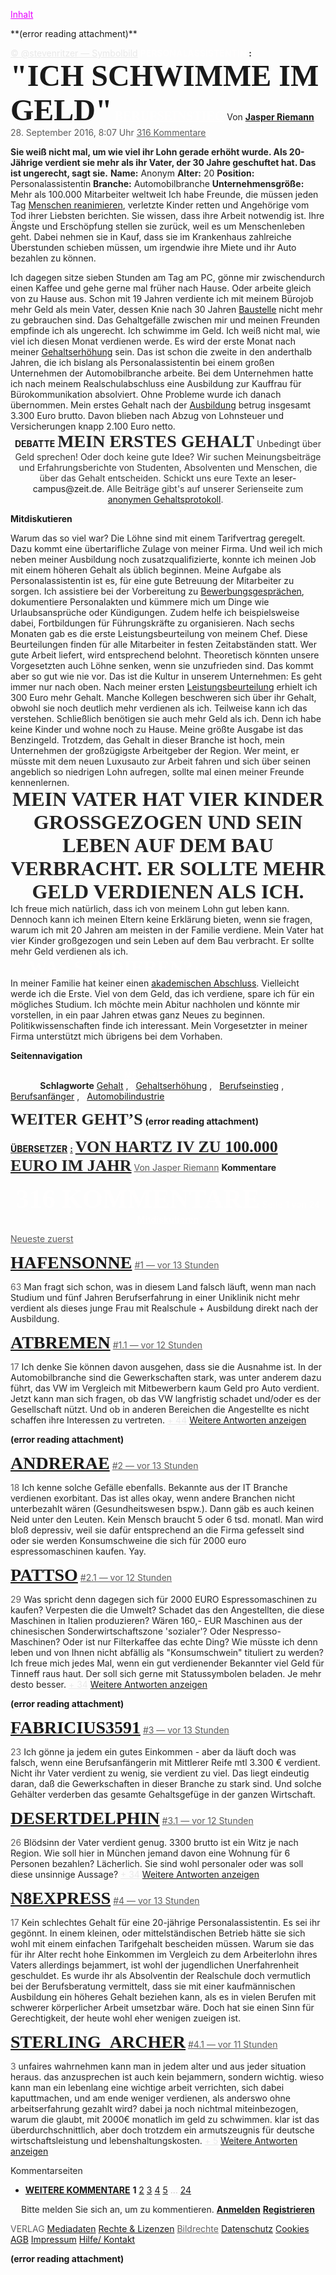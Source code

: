 <a href="http://www.zeit.de/campus/2016-08/personalassistentin-geld-tarifvertrag-gehalt-automobilbranche#main" rel="noopener" class="external-link" target="_blank" style="color:#e701ff;">Inhalt</a>











<p style="text-align:center;margin:0">
</p>
 **(error reading attachment)**


<a href="https://www.eyeem.com/p/89841825" rel="noopener" class="external-link" target="_blank" style="color:#e9e9e9ff;">© @stevenritzer — Symbolbild</a>
<span style="color:#fffefeff;"><b>PERSONALASSISTENTIN</b></span>
<span style="color:#242424ff;"><b>:</b></span> 
<span style="font-family:Impact;font-size:36pt;color:#23bfeff;"><b>"ICH SCHWIMME IM GELD"</b></span>
<a href="http://www.zeit.de/thema/berufseinstieg" rel="noopener" class="external-link" target="_blank" style="font-family:Impact;font-size:15pt;color:#fffefeff;"><b>BERUFSEINSTIEG</b></a>
<span style="color:#242424ff;">Von</span> <a href="http://www.zeit.de/autoren/R/Jasper_Riemann/index" rel="noopener" class="external-link" target="_blank" style="color:#dca0dff;"><b>Jasper Riemann</b></a>
<span style="color:#5c5c5cff;">28. September 2016, 8:07 Uhr</span>
<a href="http://www.zeit.de/campus/2016-08/personalassistentin-geld-tarifvertrag-gehalt-automobilbranche#comments" rel="noopener" class="external-link" target="_blank" style="color:#5c5c5cff;">316 Kommentare</a>

<span style="color:#242424ff;"><b>Sie weiß nicht mal, um wie viel ihr Lohn gerade erhöht wurde. Als 20-Jährige verdient sie mehr als ihr Vater, der 30 Jahre geschuftet hat. Das ist ungerecht, sagt sie.</b></span>
<span style="color:#242424ff;"><b>Name:</b></span> <span style="color:#242424ff;">Anonym</span> <span style="color:#242424ff;"><b>Alter:</b></span> <span style="color:#242424ff;">20</span> <span style="color:#242424ff;"><b>Position:</b></span> <span style="color:#242424ff;">Personalassistentin</span> <span style="color:#242424ff;"><b>Branche:</b></span> <span style="color:#242424ff;">Automobilbranche</span> <span style="color:#242424ff;"><b>Unternehmensgröße:</b></span> <span style="color:#242424ff;">Mehr als 100.000 Mitarbeiter weltweit</span> 
<span style="color:#242424ff;">Ich habe Freunde, die müssen jeden Tag</span> <a href="http://www.zeit.de/zeit-wissen/2016/01/nahtoderfahrung-sterben-forschung-gehirn" rel="noopener" class="external-link" target="_blank" style="color:#dca0dff;">Menschen reanimieren</a><span style="color:#242424ff;">, verletzte Kinder retten und Angehörige vom Tod ihrer Liebsten berichten. Sie wissen, dass ihre Arbeit notwendig ist. Ihre Ängste und Erschöpfung stellen sie zurück, weil es um Menschenleben geht. Dabei nehmen sie in Kauf, dass sie im Krankenhaus zahlreiche Überstunden schieben müssen, um irgendwie ihre Miete und ihr Auto bezahlen zu können.</span>  



<p style="text-align:center;margin:0">
</p>
<span style="color:#242424ff;">Ich dagegen sitze sieben Stunden am Tag am PC, gönne mir zwischendurch einen Kaffee und gehe gerne mal früher nach Hause. Oder arbeite gleich von zu Hause aus. Schon mit 19 Jahren verdiente ich mit meinem Bürojob mehr Geld als mein Vater, dessen Knie nach 30 Jahren</span> <a href="http://www.zeit.de/studium/2015-02/studium-ohne-abitur" rel="noopener" class="external-link" target="_blank" style="color:#dca0dff;">Baustelle</a> <span style="color:#242424ff;">nicht mehr zu gebrauchen sind.</span> 
<span style="color:#242424ff;">Das Gehaltgefälle zwischen mir und meinen Freunden empfinde ich als ungerecht. Ich schwimme im Geld. Ich weiß nicht mal, wie viel ich diesen Monat verdienen werde. Es wird der erste Monat nach meiner</span> <a href="http://www.zeit.de/campus/2016-07/unternehmensberater-gehalt-medien" rel="noopener" class="external-link" target="_blank" style="color:#dca0dff;">Gehaltserhöhung</a> <span style="color:#242424ff;">sein. Das ist schon die zweite in den anderthalb Jahren, die ich bislang als Personalassistentin bei einem großen Unternehmen der Automobilbranche arbeite.</span> 
<span style="color:#242424ff;">Bei dem Unternehmen hatte ich nach meinem Realschulabschluss eine Ausbildung zur Kauffrau für Bürokommunikation absolviert. Ohne Probleme wurde ich danach übernommen. Mein erstes Gehalt nach der</span> <a href="http://www.zeit.de/campus/2016-05/ausbildung-berufsschule-chancen-karriere" rel="noopener" class="external-link" target="_blank" style="color:#dca0dff;">Ausbildung</a> <span style="color:#242424ff;">betrug insgesamt 3.300 Euro brutto. Davon blieben nach Abzug von Lohnsteuer und Versicherungen knapp 2.100 Euro netto.</span> 

<p style="text-align:center;margin:0"><span style="color:#df05fff;"><b>DEBATTE</b></span> 
<span style="font-family:Impact;font-size:21pt;color:#242424ff;"><b>MEIN ERSTES GEHALT</b></span> 
<span style="color:#343434ff;">Unbedingt über Geld sprechen! Oder doch keine gute Idee? Wir suchen Meinungsbeiträge und Erfahrungsberichte von Studenten, Absolventen und Menschen, die über das Gehalt entscheiden. Schickt uns eure Texte an</span> <span style="color:#df05fff;">leser-campus@zeit.de</span><span style="color:#343434ff;">. Alle Beiträge gibt's auf unserer Serienseite zum</span> <a href="http://www.zeit.de/serie/das-anonyme-gehaltsprotokoll" rel="noopener" class="external-link" target="_blank" style="color:#dca0dff;">anonymen Gehaltsprotokoll</a><span style="color:#343434ff;">.</span>  

<span style="color:#df05fff;"><b>Mitdiskutieren</b></span> 
</p>
<span style="color:#242424ff;">Warum das so viel war? Die Löhne sind mit einem Tarifvertrag geregelt. Dazu kommt eine übertarifliche Zulage von meiner Firma. Und weil ich mich neben meiner Ausbildung noch zusatzqualifizierte, konnte ich meinen Job mit einem höheren Gehalt als üblich beginnen.</span> 
<span style="color:#242424ff;">Meine Aufgabe als Personalassistentin ist es, für eine gute Betreuung der Mitarbeiter zu sorgen. Ich assistiere bei der Vorbereitung zu</span> <a href="http://www.zeit.de/campus/2016/s1/vorstellungsgespraech-authentizitaet-ausstrahlung-auftreten-interview" rel="noopener" class="external-link" target="_blank" style="color:#dca0dff;">Bewerbungsgesprächen</a><span style="color:#242424ff;">, dokumentiere Personalakten und kümmere mich um Dinge wie Urlaubsansprüche oder Kündigungen. Zudem helfe ich beispielsweise dabei, Fortbildungen für Führungskräfte zu organisieren.</span> 
<span style="color:#242424ff;">Nach sechs Monaten gab es die erste Leistungsbeurteilung von meinem Chef. Diese Beurteilungen finden für alle Mitarbeiter in festen Zeitabständen statt. Wer gute Arbeit liefert, wird entsprechend belohnt. Theoretisch könnten unsere Vorgesetzten auch Löhne senken, wenn sie unzufrieden sind. Das kommt aber so gut wie nie vor. Das ist die Kultur in unserem Unternehmen: Es geht immer nur nach oben. Nach meiner ersten</span> <a href="http://www.zeit.de/karriere/2016-08/leistungsbeurteilung-teilzeit-diskriminierung-job-oeffentlicher-dienst" rel="noopener" class="external-link" target="_blank" style="color:#dca0dff;">Leistungsbeurteilung</a> <span style="color:#242424ff;">erhielt ich 300 Euro mehr Gehalt.</span> 
<span style="color:#242424ff;">Manche Kollegen beschweren sich über ihr Gehalt, obwohl sie noch deutlich mehr verdienen als ich. Teilweise kann ich das verstehen. Schließlich benötigen sie auch mehr Geld als ich. Denn ich habe keine Kinder und wohne noch zu Hause. Meine größte Ausgabe ist das Benzingeld. Trotzdem, das Gehalt in dieser Branche ist hoch, mein Unternehmen der großzügigste Arbeitgeber der Region. Wer meint, er müsste mit dem neuen Luxusauto zur Arbeit fahren und sich über seinen angeblich so niedrigen Lohn aufregen, sollte mal einen meiner Freunde kennenlernen.</span> 


<p style="text-align:center;margin:0">
<span style="font-family:Impact;font-size:24pt;color:#242424ff;"><b>MEIN VATER HAT VIER KINDER GROSSGEZOGEN UND SEIN LEBEN AUF DEM BAU VERBRACHT. ER SOLLTE MEHR GELD VERDIENEN ALS ICH.</b></span>
</p>
<span style="color:#242424ff;">Ich freue mich natürlich, dass ich von meinem Lohn gut leben kann. Dennoch kann ich meinen Eltern keine Erklärung bieten, wenn sie fragen, warum ich mit 20 Jahren am meisten in der Familie verdiene. Mein Vater hat vier Kinder großgezogen und sein Leben auf dem Bau verbracht. Er sollte mehr Geld verdienen als ich.</span> 

<p style="text-align:center;margin:0"><a href="http://studiengaenge.zeit.de/artikel/was-soll-ich-studieren.html" rel="noopener" class="external-link" target="_blank" style="font-family:Impact;font-size:22.5pt;color:#fffefeff;"><b>WAS STUDIEREN?</b></a> 
<a href="http://studiengaenge.zeit.de/artikel/was-soll-ich-studieren.html" rel="noopener" class="external-link" target="_blank" style="color:#fffefeff;">Möglichkeiten im Überblick</a>

</p>
<span style="color:#242424ff;">In meiner Familie hat keiner einen</span> <a href="http://www.zeit.de/campus/2016/s2/master-abschluesse-studium-titel-abkuerzungen" rel="noopener" class="external-link" target="_blank" style="color:#dca0dff;">akademischen Abschluss</a><span style="color:#242424ff;">. Vielleicht werde ich die Erste. Viel von dem Geld, das ich verdiene, spare ich für ein mögliches Studium. Ich möchte mein Abitur nachholen und könnte mir vorstellen, in ein paar Jahren etwas ganz Neues zu beginnen. Politikwissenschaften finde ich interessant. Mein Vorgesetzter in meiner Firma unterstützt mich übrigens bei dem Vorhaben.</span>  

<span style="color:#23bfeff;"><b>Seitennavigation</b></span>

<p style="text-align:center;margin:0"><a href="http://www.zeit.de/campus/index" rel="noopener" class="external-link" target="_blank" style="color:#fffefeff;"><b>MEHR ZEIT CAMPUS</b></a>

</p>
		   
		   
		   
<span style="color:#242424ff;"><b>Schlagworte</b></span>
		<a href="http://www.zeit.de/thema/gehalt" rel="noopener" class="external-link" target="_blank" style="color:#dca0dff;">Gehalt</a> <span style="color:#242424ff;">,</span>  
		<a href="http://www.zeit.de/thema/gehaltserhoehung" rel="noopener" class="external-link" target="_blank" style="color:#dca0dff;">Gehaltserhöhung</a> <span style="color:#242424ff;">,</span>  
		<a href="http://www.zeit.de/thema/berufseinstieg" rel="noopener" class="external-link" target="_blank" style="color:#dca0dff;">Berufseinstieg</a> <span style="color:#242424ff;">,</span>  
		<a href="http://www.zeit.de/thema/berufsanfaenger" rel="noopener" class="external-link" target="_blank" style="color:#dca0dff;">Berufsanfänger</a> <span style="color:#242424ff;">,</span>  
		<a href="http://www.zeit.de/thema/automobilindustrie" rel="noopener" class="external-link" target="_blank" style="color:#dca0dff;">Automobilindustrie</a> 

<span style="font-family:Impact;font-size:19.5pt;color:#242424ff;"><b>WEITER GEHT’S</b></span>
 **(error reading attachment)**
 
<a href="http://www.zeit.de/campus/2016-08/uebersetzer-gehalt-selbststaendigkeit-verdienst" rel="noopener" class="external-link" target="_blank" style="color:#23bfeff;"><b>ÜBERSETZER</b></a>
<a href="http://www.zeit.de/campus/2016-08/uebersetzer-gehalt-selbststaendigkeit-verdienst" rel="noopener" class="external-link" target="_blank" style="color:#23bfeff;"><b>:</b></a> 
<a href="http://www.zeit.de/campus/2016-08/uebersetzer-gehalt-selbststaendigkeit-verdienst" rel="noopener" class="external-link" target="_blank" style="font-family:Impact;font-size:19.5pt;color:#242424ff;"><b>VON HARTZ IV ZU 100.000 EURO IM JAHR</b></a> 
<a href="http://www.zeit.de/campus/2016-08/uebersetzer-gehalt-selbststaendigkeit-verdienst" rel="noopener" class="external-link" target="_blank" style="color:#5c5c5cff;">Von Jasper Riemann</a>
<span style="color:#242424ff;"><b>Kommentare</b></span>

<p style="text-align:center;margin:0"><span style="font-family:Impact;font-size:31.5pt;color:#fffefeff;"><b>316 KOMMENTARE</b></span>
<span style="color:#fffefeff;">Seite 1 von 24</span>
<a href="http://www.zeit.de/campus/2016-08/personalassistentin-geld-tarifvertrag-gehalt-automobilbranche#comment-form" rel="noopener" class="external-link" target="_blank" style="color:#fffefeff;"><b>Mitdiskutieren</b></a>

</p>

<a href="http://www.zeit.de/campus/2016-08/personalassistentin-geld-tarifvertrag-gehalt-automobilbranche?sort=desc#comments" rel="noopener" class="external-link" target="_blank" style="color:#5c5c5cff;">Neueste zuerst</a> 

<a href="http://community.zeit.de/user/hafensonne" rel="noopener" class="external-link" target="_blank" style="font-family:Impact;font-size:21pt;color:#df05fff;"><b>HAFENSONNE</b></a> 
<a href="http://www.zeit.de/campus/2016-08/personalassistentin-geld-tarifvertrag-gehalt-automobilbranche?cid=9136207#cid-9136207" rel="noopener" class="external-link" target="_blank" style="color:#5c5c5cff;">#1  —  vor 13 Stunden</a>

<span style="color:#5c5c5cff;">63</span> 
<span style="color:#242424ff;">Man fragt sich schon, was in diesem Land falsch läuft, wenn man nach Studium und fünf Jahren Berufserfahrung in einer Uniklinik nicht mehr verdient als dieses junge Frau mit Realschule + Ausbildung direkt nach der Ausbildung.</span>

<p style="text-align:right;margin:0">


</p>

<a href="http://community.zeit.de/user/579076" rel="noopener" class="external-link" target="_blank" style="font-family:Impact;font-size:21pt;color:#df05fff;"><b>ATBREMEN</b></a> 
<a href="http://www.zeit.de/campus/2016-08/personalassistentin-geld-tarifvertrag-gehalt-automobilbranche?cid=9136398#cid-9136398" rel="noopener" class="external-link" target="_blank" style="color:#5c5c5cff;">#1.1  —  vor 12 Stunden</a>

<span style="color:#5c5c5cff;">17</span> 
<span style="color:#242424ff;">Ich denke Sie können davon ausgehen, dass sie die Ausnahme ist. In der Automobilbranche sind die Gewerkschaften stark, was unter anderem dazu führt, das VW im Vergleich mit Mitbewerbern kaum Geld pro Auto verdient.</span>
<span style="color:#242424ff;">Jetzt kann man sich fragen, ob das VW langfristig schadet und/oder es der Gesellschaft nützt. Und ob in anderen Bereichen die Angestellte es nicht schaffen ihre Interessen zu vertreten.</span>
<a href="http://www.zeit.de/campus/2016-08/personalassistentin-geld-tarifvertrag-gehalt-automobilbranche#" rel="noopener" class="external-link" target="_blank" style="color:#e9e9e9ff;">+ 44</a> <a href="http://www.zeit.de/campus/2016-08/personalassistentin-geld-tarifvertrag-gehalt-automobilbranche#" rel="noopener" class="external-link" target="_blank" style="color:#dca0dff;">Weitere Antworten anzeigen</a> 

 **(error reading attachment)**
 
<a href="http://community.zeit.de/user/andrerae" rel="noopener" class="external-link" target="_blank" style="font-family:Impact;font-size:21pt;color:#df05fff;"><b>ANDRERAE</b></a> 
<a href="http://www.zeit.de/campus/2016-08/personalassistentin-geld-tarifvertrag-gehalt-automobilbranche?cid=9136263#cid-9136263" rel="noopener" class="external-link" target="_blank" style="color:#5c5c5cff;">#2  —  vor 13 Stunden</a>

<span style="color:#5c5c5cff;">18</span> 
<span style="color:#242424ff;">Ich kenne solche Gefälle ebenfalls. Bekannte aus der IT Branche verdienen exorbitant. Das ist alles okay, wenn andere Branchen nicht unterbezahlt wären (Gesundheitswesen bspw.). Dann gäb es auch keinen Neid unter den Leuten. Kein Mensch braucht 5 oder 6 tsd. monatl. Man wird bloß depressiv, weil sie dafür entsprechend an die Firma gefesselt sind oder sie werden Konsumschweine die sich für 2000 euro espressomaschinen kaufen. Yay.</span>

<p style="text-align:right;margin:0">


</p>

<a href="http://community.zeit.de/user/pattso" rel="noopener" class="external-link" target="_blank" style="font-family:Impact;font-size:21pt;color:#df05fff;"><b>PATTSO</b></a> 
<a href="http://www.zeit.de/campus/2016-08/personalassistentin-geld-tarifvertrag-gehalt-automobilbranche?cid=9136975#cid-9136975" rel="noopener" class="external-link" target="_blank" style="color:#5c5c5cff;">#2.1  —  vor 12 Stunden</a>

<span style="color:#5c5c5cff;">29</span> 
<span style="color:#242424ff;">Was spricht denn dagegen sich für 2000 EURO Espressomaschinen zu kaufen? Verpesten die die Umwelt? Schadet das den Angestellten, die diese Maschinen in Italien produzieren? Wären 160,- EUR Maschinen aus der chinesischen Sonderwirtschaftszone 'sozialer'? Oder Nespresso-Maschinen? Oder ist nur Filterkaffee das echte Ding? Wie müsste ich denn leben und von Ihnen nicht abfällig als "Konsumschwein" tituliert zu werden?</span>
<span style="color:#242424ff;">Ich freue mich jedes Mal, wenn ein gut verdienender Bekannter viel Geld für Tinneff raus haut. Der soll sich gerne mit Statussymbolen beladen. Je mehr desto besser.</span>
<a href="http://www.zeit.de/campus/2016-08/personalassistentin-geld-tarifvertrag-gehalt-automobilbranche#" rel="noopener" class="external-link" target="_blank" style="color:#e9e9e9ff;">+ 34</a> <a href="http://www.zeit.de/campus/2016-08/personalassistentin-geld-tarifvertrag-gehalt-automobilbranche#" rel="noopener" class="external-link" target="_blank" style="color:#dca0dff;">Weitere Antworten anzeigen</a> 

 **(error reading attachment)**
 
<a href="http://community.zeit.de/user/fabricius3591" rel="noopener" class="external-link" target="_blank" style="font-family:Impact;font-size:21pt;color:#df05fff;"><b>FABRICIUS3591</b></a> 
<a href="http://www.zeit.de/campus/2016-08/personalassistentin-geld-tarifvertrag-gehalt-automobilbranche?cid=9136313#cid-9136313" rel="noopener" class="external-link" target="_blank" style="color:#5c5c5cff;">#3  —  vor 13 Stunden</a>

<span style="color:#5c5c5cff;">23</span> 
<span style="color:#242424ff;">Ich gönne ja jedem ein gutes Einkommen - aber da läuft doch was falsch, wenn eine Berufsanfängerin mit Mittlerer Reife mtl 3.300 € verdient.</span>
<span style="color:#242424ff;">Nicht ihr Vater verdient zu wenig, sie verdient zu viel.</span>
<span style="color:#242424ff;">Das liegt eindeutig daran, daß die Gewerkschaften in dieser Branche zu stark sind. Und solche Gehälter verderben das gesamte Gehaltsgefüge in der ganzen Wirtschaft.</span>

<p style="text-align:right;margin:0">


</p>

<a href="http://community.zeit.de/user/desertdelphin" rel="noopener" class="external-link" target="_blank" style="font-family:Impact;font-size:21pt;color:#df05fff;"><b>DESERTDELPHIN</b></a> 
<a href="http://www.zeit.de/campus/2016-08/personalassistentin-geld-tarifvertrag-gehalt-automobilbranche?cid=9136400#cid-9136400" rel="noopener" class="external-link" target="_blank" style="color:#5c5c5cff;">#3.1  —  vor 12 Stunden</a>

<span style="color:#5c5c5cff;">26</span> 
<span style="color:#242424ff;">Blödsinn der Vater verdient genug. 3300 brutto ist ein Witz je nach Region. Wie soll hier in München jemand davon eine Wohnung für 6 Personen bezahlen? Lächerlich. Sie sind wohl personaler oder was soll diese unsinnige Aussage?</span>
<a href="http://www.zeit.de/campus/2016-08/personalassistentin-geld-tarifvertrag-gehalt-automobilbranche#" rel="noopener" class="external-link" target="_blank" style="color:#e9e9e9ff;">+ 34</a> <a href="http://www.zeit.de/campus/2016-08/personalassistentin-geld-tarifvertrag-gehalt-automobilbranche#" rel="noopener" class="external-link" target="_blank" style="color:#dca0dff;">Weitere Antworten anzeigen</a> 

<a href="http://community.zeit.de/user/n8express" rel="noopener" class="external-link" target="_blank" style="font-family:Impact;font-size:21pt;color:#df05fff;"><b>N8EXPRESS</b></a> 
<a href="http://www.zeit.de/campus/2016-08/personalassistentin-geld-tarifvertrag-gehalt-automobilbranche?cid=9136367#cid-9136367" rel="noopener" class="external-link" target="_blank" style="color:#5c5c5cff;">#4  —  vor 13 Stunden</a>

<span style="color:#5c5c5cff;">17</span> 
<span style="color:#242424ff;">Kein schlechtes Gehalt für eine 20-jährige Personalassistentin. Es sei ihr gegönnt. In einem kleinen, oder mittelständischen Betrieb hätte sie sich wohl mit einem einfachen Tarifgehalt bescheiden müssen.</span>
<span style="color:#242424ff;">Warum sie das für ihr Alter recht hohe Einkommen im Vergleich zu dem Arbeiterlohn ihres Vaters allerdings bejammert, ist wohl der jugendlichen Unerfahrenheit geschuldet.</span>
<span style="color:#242424ff;">Es wurde ihr als Absolventin der Realschule doch vermutlich bei der Berufsberatung vermittelt, dass sie mit einer kaufmännischen Ausbildung ein höheres Gehalt beziehen kann, als es in vielen Berufen mit schwerer körperlicher Arbeit umsetzbar wäre.</span>
<span style="color:#242424ff;">Doch hat sie einen Sinn für Gerechtigkeit, der heute wohl eher wenigen zueigen ist.</span>

<p style="text-align:right;margin:0">


</p>

<a href="http://community.zeit.de/user/sterlingarcher" rel="noopener" class="external-link" target="_blank" style="font-family:Impact;font-size:21pt;color:#df05fff;"><b>STERLING_ARCHER</b></a> 
<a href="http://www.zeit.de/campus/2016-08/personalassistentin-geld-tarifvertrag-gehalt-automobilbranche?cid=9137373#cid-9137373" rel="noopener" class="external-link" target="_blank" style="color:#5c5c5cff;">#4.1  —  vor 11 Stunden</a>

<span style="color:#5c5c5cff;">3</span> 
<span style="color:#242424ff;">unfaires wahrnehmen kann man in jedem alter und aus jeder situation heraus.</span>
<span style="color:#242424ff;">das anzusprechen ist auch kein bejammern, sondern wichtig. wieso kann man ein lebenlang eine wichtige arbeit verrichten, sich dabei kaputtmachen, und am ende weniger verdienen, als anderswo ohne arbeitserfahrung gezahlt wird?</span>
<span style="color:#242424ff;">dabei ja noch nichtmal miteinbezogen, warum die glaubt, mit 2000€ monatlich im geld zu schwimmen. klar ist das überdurchschnittlich, aber doch trotzdem ein armutszeugnis für deutsche wirtschaftsleistung und lebenshaltungskosten.</span>
<a href="http://www.zeit.de/campus/2016-08/personalassistentin-geld-tarifvertrag-gehalt-automobilbranche#" rel="noopener" class="external-link" target="_blank" style="color:#e9e9e9ff;">+ 5</a> <a href="http://www.zeit.de/campus/2016-08/personalassistentin-geld-tarifvertrag-gehalt-automobilbranche#" rel="noopener" class="external-link" target="_blank" style="color:#dca0dff;">Weitere Antworten anzeigen</a> 

<span style="color:#242424ff;">Kommentarseiten</span>
- <a href="http://www.zeit.de/campus/2016-08/personalassistentin-geld-tarifvertrag-gehalt-automobilbranche?page=2#comments" rel="noopener" class="external-link" target="_blank" style="color:#dca0dff;"><b>WEITERE KOMMENTARE</b></a> <span style="color:#23bfeff;"><b>1</b></span> <a href="http://www.zeit.de/campus/2016-08/personalassistentin-geld-tarifvertrag-gehalt-automobilbranche?page=2#comments" rel="noopener" class="external-link" target="_blank" style="color:#dca0dff;">2</a> <a href="http://www.zeit.de/campus/2016-08/personalassistentin-geld-tarifvertrag-gehalt-automobilbranche?page=3#comments" rel="noopener" class="external-link" target="_blank" style="color:#dca0dff;">3</a> <a href="http://www.zeit.de/campus/2016-08/personalassistentin-geld-tarifvertrag-gehalt-automobilbranche?page=4#comments" rel="noopener" class="external-link" target="_blank" style="color:#dca0dff;">4</a> <a href="http://www.zeit.de/campus/2016-08/personalassistentin-geld-tarifvertrag-gehalt-automobilbranche?page=5#comments" rel="noopener" class="external-link" target="_blank" style="color:#dca0dff;">5</a> <span style="color:#c0c0c0ff;">…</span> <a href="http://www.zeit.de/campus/2016-08/personalassistentin-geld-tarifvertrag-gehalt-automobilbranche?page=24#comments" rel="noopener" class="external-link" target="_blank" style="color:#dca0dff;">24</a> 

<p style="text-align:center;margin:0"><span style="color:#242424ff;">Bitte melden Sie sich an, um zu kommentieren.</span> 
<a href="http://meine.zeit.de/anmelden?url=http://www.zeit.de/campus/2016-08/personalassistentin-geld-tarifvertrag-gehalt-automobilbranche" rel="noopener" class="external-link" target="_blank" style="color:#23bfeff;"><b>Anmelden</b></a> <a href="http://meine.zeit.de/registrieren?url=http://www.zeit.de/campus/2016-08/personalassistentin-geld-tarifvertrag-gehalt-automobilbranche" rel="noopener" class="external-link" target="_blank" style="color:#dca0dff;"><b>Registrieren</b></a> 
</p>


<p style="text-align:center;margin:0">
</p>






<span style="color:#636363ff;">VERLAG</span> <a href="http://www.zeit-verlagsgruppe.de/anzeigen/" rel="noopener" class="external-link" target="_blank" style="color:#dca0dff;">Mediadaten</a> <a href="http://www.zeit-verlagsgruppe.de/marken-und-produkte/geschaeftskunden/artikel-nachrucke/" rel="noopener" class="external-link" target="_blank" style="color:#dca0dff;">Rechte & Lizenzen</a> 
<a href="http://www.zeit.de/campus/2016-08/personalassistentin-geld-tarifvertrag-gehalt-automobilbranche#bildrechte" rel="noopener" class="external-link" target="_blank" style="color:#636363ff;">Bildrechte</a> <a href="http://www.zeit.de/hilfe/datenschutz" rel="noopener" class="external-link" target="_blank" style="color:#dca0dff;">Datenschutz</a> <a href="http://www.iqm.de/digital/nutzungsbasierte-onlinewerbung/" rel="noopener" class="external-link" target="_blank" style="color:#dca0dff;">Cookies</a> <a href="http://www.zeit.de/administratives/agb-kommentare-artikel" rel="noopener" class="external-link" target="_blank" style="color:#dca0dff;">AGB</a> <a href="http://www.zeit.de/impressum/index" rel="noopener" class="external-link" target="_blank" style="color:#dca0dff;">Impressum</a> <a href="http://www.zeit.de/hilfe/hilfe" rel="noopener" class="external-link" target="_blank" style="color:#dca0dff;">Hilfe/ Kontakt</a> 


 **(error reading attachment)**